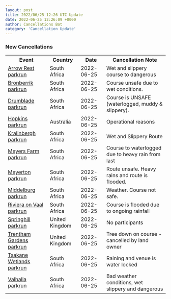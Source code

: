 ```yaml
---
layout: post
title: 2022/06/25 12:26 UTC Update
date: 2022-06-25 12:26:09 +0000
author: Cancellations Bot
category: 'Cancellation Update'
---
```


<h3>New Cancellations</h3>
<div class='hscrollable'>
<table style='width: 100%'>
    <tr>
        <th>Event</th>
        <th>Country</th>
        <th>Date</th>
        <th>Cancellation Note</th>
    </tr>
    <tr>
        <td><a href="https://www.parkrun.co.za/arrowrest">Arrow Rest parkrun</a></td>
        <td>South Africa</td>
        <td>2022-06-25</td>
        <td>Wet and slippery course to dangerous</td>
    </tr>
    <tr>
        <td><a href="https://www.parkrun.co.za/bronberrik">Bronberrik parkrun</a></td>
        <td>South Africa</td>
        <td>2022-06-25</td>
        <td>Course unsafe due to wet conditions.</td>
    </tr>
    <tr>
        <td><a href="https://www.parkrun.co.za/drumblade">Drumblade parkrun</a></td>
        <td>South Africa</td>
        <td>2022-06-25</td>
        <td>Course is UNSAFE (waterlogged, muddy & slippery).</td>
    </tr>
    <tr>
        <td><a href="">Hopkins parkrun</a></td>
        <td>Australia</td>
        <td>2022-06-25</td>
        <td>Operational reasons</td>
    </tr>
    <tr>
        <td><a href="https://www.parkrun.co.za/kralinbergh">Kralinbergh parkrun</a></td>
        <td>South Africa</td>
        <td>2022-06-25</td>
        <td>Wet and Slippery Route</td>
    </tr>
    <tr>
        <td><a href="https://www.parkrun.co.za/meyersfarm">Meyers Farm parkrun</a></td>
        <td>South Africa</td>
        <td>2022-06-25</td>
        <td>Course to waterlogged due to heavy rain from last</td>
    </tr>
    <tr>
        <td><a href="https://www.parkrun.co.za/meyerton">Meyerton parkrun</a></td>
        <td>South Africa</td>
        <td>2022-06-25</td>
        <td>Route unsafe. Heavy rains and route is flooded.</td>
    </tr>
    <tr>
        <td><a href="https://www.parkrun.co.za/middelburg">Middelburg parkrun</a></td>
        <td>South Africa</td>
        <td>2022-06-25</td>
        <td>Weather. Course not safe.</td>
    </tr>
    <tr>
        <td><a href="https://www.parkrun.co.za/rivieraonvaal">Riviera on Vaal parkrun</a></td>
        <td>South Africa</td>
        <td>2022-06-25</td>
        <td>Course is flooded due to ongoing rainfall</td>
    </tr>
    <tr>
        <td><a href="">Springhill parkrun</a></td>
        <td>United Kingdom</td>
        <td>2022-06-25</td>
        <td>No participants</td>
    </tr>
    <tr>
        <td><a href="https://www.parkrun.org.uk/trenthamgardens">Trentham Gardens parkrun</a></td>
        <td>United Kingdom</td>
        <td>2022-06-25</td>
        <td>Tree down on course - cancelled by land owner</td>
    </tr>
    <tr>
        <td><a href="https://www.parkrun.co.za/tsakanewetlands">Tsakane Wetlands parkrun</a></td>
        <td>South Africa</td>
        <td>2022-06-25</td>
        <td>Raining and venue is water locked</td>
    </tr>
    <tr>
        <td><a href="https://www.parkrun.co.za/valhalla">Valhalla parkrun</a></td>
        <td>South Africa</td>
        <td>2022-06-25</td>
        <td>Bad weather conditions, wet slippery and dangerous</td>
    </tr>
</table>
</div>

